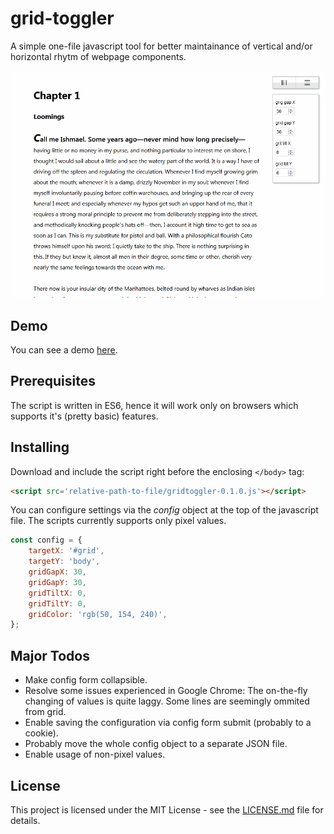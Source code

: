 # grid-toggler

A simple one-file javascript tool for better maintainance of vertical and/or horizontal rhytm of webpage components.

![demo animated gif](./assets/gridtoggler-demo.gif)

## Demo

You can see a demo [here](https://hyneks.github.io/gt-demo/).

## Prerequisites

The script is written in ES6, hence it will work only on browsers which supports it's (pretty basic) features.

## Installing

Download and include the script right before the enclosing `</body>` tag:

```html
<script src='relative-path-to-file/gridtoggler-0.1.0.js'></script>
```

You can configure settings via the *config* object at the top of the javascript file. The scripts currently supports only pixel values.

```javascript
const config = {
    targetX: '#grid',
    targetY: 'body',
    gridGapX: 30,
    gridGapY: 30,
    gridTiltX: 0,
    gridTiltY: 0,
    gridColor: 'rgb(50, 154, 240)',
};
```

## Major Todos

- Make config form collapsible.
- Resolve some issues experienced in Google Chrome: The on-the-fly changing of values is quite laggy. Some lines are seemingly ommited from grid.
- Enable saving the configuration via config form submit (probably to a cookie).
- Probably move the whole config object to a separate JSON file.
- Enable usage of non-pixel values.

## License

This project is licensed under the MIT License - see the [LICENSE.md](LICENSE.md) file for details.